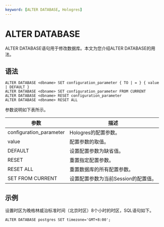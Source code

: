 ```yaml
---
keyword: [ALTER DATABASE, Hologres]
---
```


# ALTER DATABASE

ALTER DATABASE语句用于修改数据库。本文为您介绍ALTER DATABASE的用法。

## 语法

```
ALTER DATABASE <dbname> SET configuration_parameter { TO | = } { value | DEFAULT }
ALTER DATABASE <dbname> SET configuration_parameter FROM CURRENT
ALTER DATABASE <dbname> RESET configuration_parameter
ALTER DATABASE <dbname> RESET ALL
```

参数说明如下表所示。

|参数|描述|
|--|--|
|configuration\_parameter|Hologres的配置参数。|
|value|配置参数的取值。|
|DEFAULT|设置配置参数为缺省值。|
|RESET|重置指定配置参数。|
|RESET ALL|重置数据库的所有配置参数。|
|SET FROM CURRENT|设置配置参数为当前Session的配置值。|

## 示例

设置时区为晚格林威治标准时间（北京时区）8个小时的时区，SQL语句如下。

```
ALTER DATABASE postgres SET timezone='GMT+8:00';
```

